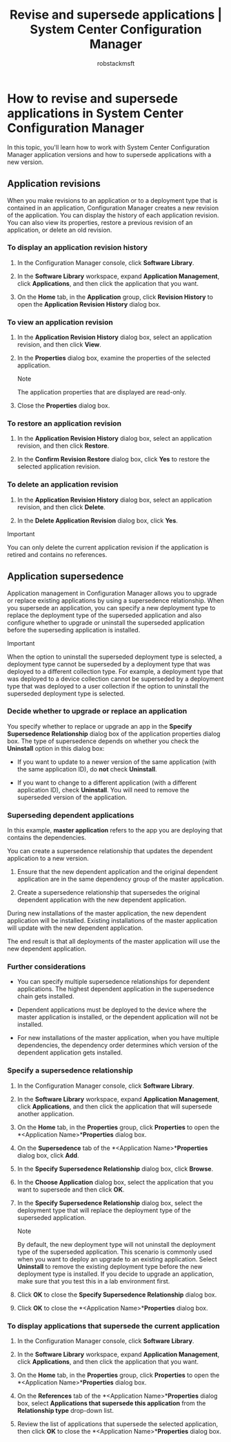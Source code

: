 ﻿---
title: "Revise and supersede applications | System Center Configuration Manager"
ms.custom: na
ms.date: 05/26/2016
ms.prod: configuration-manager
ms.reviewer: na
ms.suite: na
ms.technology: 
  - configmgr-app
ms.tgt_pltfrm: na
ms.topic: article
ms.assetid: 30170d70-489f-47f7-bebf-9ed0115db26b
caps.latest.revision: 7
caps.handback.revision: 0
author: robstackmsft

---
# How to revise and supersede applications in System Center Configuration Manager
In this topic, you'll learn how to work with System Center Configuration Manager application versions and how to supersede applications with a new version.  
  
##  Application revisions  
 When you make revisions to an application or to a deployment type that is contained in an application, Configuration Manager creates a new revision of the application. You can display the history of each application revision. You can also view its properties, restore a previous revision of an application, or delete an old revision.  
  
### To display an application revision history  
  
1.  In the Configuration Manager console, click **Software Library**.  
  
2.  In the **Software Library** workspace, expand **Application Management**, click **Applications**, and then click the application that you want.  
  
3.  On the **Home** tab, in the **Application** group, click **Revision History** to open the **Application Revision History** dialog box.  
  
### To view an application revision  
  
1.  In the **Application Revision History** dialog box, select an application revision, and then click **View**.  
  
2.  In the **Properties** dialog box, examine the properties of the selected application.  
  
    > [!NOTE]  
    >  The application properties that are displayed are read-only.  
  
3.  Close the **Properties** dialog box.  
  
### To restore an application revision  
  
1.  In the **Application Revision History** dialog box, select an application revision, and then click **Restore**.  
  
2.  In the **Confirm Revision Restore** dialog box, click **Yes** to restore the selected application revision.  
  
### To delete an application revision  
  
1.  In the **Application Revision History** dialog box, select an application revision, and then click **Delete**.  
  
2.  In the **Delete Application Revision** dialog box, click **Yes**.  
  
> [!IMPORTANT]  
>  You can only delete the current application revision if the application is retired and contains no references.  
  
##  Application supersedence  
 Application management in Configuration Manager allows you to upgrade or replace existing applications by using a supersedence relationship. When you supersede an application, you can specify a new deployment type to replace the deployment type of the superseded application and also configure whether to upgrade or uninstall the superseded application before the superseding application is installed.  
  
> [!IMPORTANT]  
>  When the option to uninstall the superseded deployment type is selected, a deployment type cannot be superseded by a deployment type that was deployed to a different collection type.  For example, a deployment type that was deployed to a device collection cannot be superseded by a deployment type that was deployed to a user collection if the option to uninstall the superseded deployment type is selected.  
  
### Decide whether to upgrade or replace an application  
 You specify whether to replace or upgrade an app in the **Specify Supersedence Relationship** dialog box of the application properties dialog box. The type of supersedence depends on whether you check the **Uninstall** option in this dialog box:  
  
-   If you want to update to a newer version of the same application (with the same application ID), do **not** check **Uninstall**.  
  
-   If you want to change to a different application (with a different application ID), check **Uninstall**. You will need to remove the superseded version of the application.  
  
### Superseding dependent applications  
 In this example, **master application** refers to the app you are deploying that contains the dependencies.  
  
 You can create a supersedence relationship that updates the dependent application to a new version.  
  
1.  Ensure that the new dependent application and the original dependent application are in the same dependency group of the master application.  
  
2.  Create a supersedence relationship that supersedes the original dependent application with the new dependent application.  
  
 During new installations of the master application, the new dependent application will be installed. Existing installations of the master application will update with the new dependent application.  
  
 The end result is that all deployments of the master application will use the new dependent application.  
  
### Further considerations  
  
-   You can specify multiple supersedence relationships for dependent applications. The highest dependent application in the supersedence chain gets installed.  
  
-   Dependent applications must be deployed to the device where the master application is installed, or the dependent application will not be installed.  
  
-   For new installations of the master application, when you have multiple dependencies, the dependency order determines which version of the dependent application gets installed.  
  
### Specify a supersedence relationship  
  
1.  In the Configuration Manager console, click **Software Library**.  
  
2.  In the **Software Library** workspace, expand **Application Management**, click **Applications**, and then click the application that will supersede another application.  
  
3.  On the **Home** tab, in the **Properties** group, click **Properties** to open the *<Application Name\>***Properties** dialog box.  
  
4.  On the **Supersedence** tab of the *<Application Name\>***Properties** dialog box, click **Add**.  
  
5.  In the **Specify Supersedence Relationship** dialog box, click **Browse**.  
  
6.  In the **Choose Application** dialog box, select the application that you want to supersede and then click **OK**.  
  
7.  In the **Specify Supersedence Relationship** dialog box, select the deployment type that will replace the deployment type of the superseded application.  
  
    > [!NOTE]  
    >  By default, the new deployment type will not uninstall the deployment type of the superseded application. This scenario is commonly used when you want to deploy an upgrade to an existing application. Select **Uninstall** to remove the existing deployment type before the new deployment type is installed. If you decide to upgrade an application, make sure that you test this in a lab environment first.  
  
8.  Click **OK** to close the **Specify Supersedence Relationship** dialog box.  
  
9. Click **OK** to close the *<Application Name\>***Properties** dialog box.  
  
### To display applications that supersede the current application  
  
1.  In the Configuration Manager console, click **Software Library**.  
  
2.  In the **Software Library** workspace, expand **Application Management**, click **Applications**, and then click the application that you want.  
  
3.  On the **Home** tab, in the **Properties** group, click **Properties** to open the *<Application Name\>***Properties** dialog box.  
  
4.  On the **References** tab of the *<Application Name\>***Properties** dialog box, select **Applications that supersede this application** from the **Relationship type** drop-down list.  
  
5.  Review the list of applications that supersede the selected application, then click **OK** to close the *<Application Name\>***Properties** dialog box.  
  

